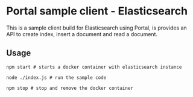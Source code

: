 # Portal sample client - Elasticsearch

This is a sample client build for Elasticsearch using Portal, is provides an API to create index, insert a document and read a document.

## Usage

```
npm start # starts a docker container with elasticsearch instance

node ./index.js # run the sample code

npm stop # stop and remove the docker container
```
